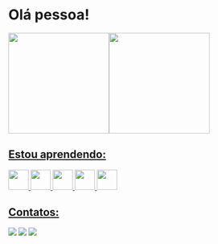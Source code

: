<h1>Olá pessoa!</h1>

<div>
<a href="https://github.com/iaramonyke">
<img height="200em" src="https://github-readme-stats.vercel.app/api?username=iaramonyke&show_icons=true&theme=dracula&include_all_commits=true&count_private=true"/><img height="200em" src="https://github-readme-stats.vercel.app/api/top-langs/?username=iaramonyke&layout=compact&langs_count=7&theme=dracula"/>
</div>
  
  ## Estou aprendendo:
  
<img src="https://cdn.jsdelivr.net/gh/devicons/devicon/icons/csharp/csharp-original.svg" width="40" height="40"/>   <img src="https://cdn.jsdelivr.net/gh/devicons/devicon/icons/html5/html5-original.svg" width="40" height="40"/>   <img src="https://cdn.jsdelivr.net/gh/devicons/devicon/icons/css3/css3-original.svg" width="40" height="40" />   <img src="https://cdn.jsdelivr.net/gh/devicons/devicon/icons/python/python-original.svg" width="40" height="40" />   <img src="https://cdn.jsdelivr.net/gh/devicons/devicon/icons/javascript/javascript-original.svg" width="40" height="40"  />
  
  ## Contatos:

<div>
<a href="https://instagram.com/iaramonyke" target="_blank"><img src="https://img.shields.io/badge/-Instagram-%23E4405F?style=for-the-badge&logo=instagram&logoColor=white" target="_blank"></a>  <a href = "mailto:contato@immonyke@gmail.com"><img src="https://img.shields.io/badge/Gmail-D14836?style=for-the-badge&logo=gmail&logoColor=white" target="_blank"></a>  <a href="https://www.linkedin.com/in/" target="_blank"><img src="https://img.shields.io/badge/-LinkedIn-%230077B5?style=for-the-badge&logo=linkedin&logoColor=white" target="_blank"></a>   
</div>
  


          
          
          
          
  
